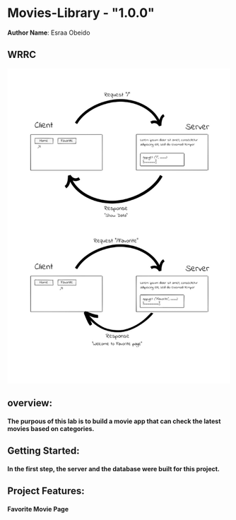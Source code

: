 # Movies-Library - "1.0.0"
**Author Name**: Esraa Obeido

## WRRC 
![WRRC](./wrrc.jpeg)

## overview:
#### The purpous of this lab is to build a movie app that can check the latest movies based on categories.

## Getting Started:
#### In the first step, the server and the database were built for this project.

## Project Features:
#### Favorite Movie Page
